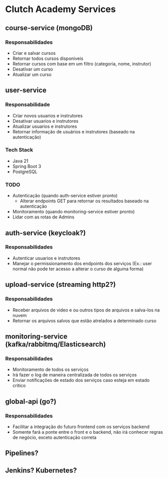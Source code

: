 # Clutch Academy Services

## course-service (mongoDB)
### Responsabilidades
- Criar e salvar cursos
- Retornar todos cursos disponiveis
- Retornar cursos com base em um filtro (categoria, nome, instrutor)
- Desativar um curso
- Atualizar um curso

## user-service
### Responsabilidade
- Criar novos usuarios e instrutores
- Desativar usuarios e instrutores
- Atualizar usuarios e instrutores
- Retornar informação de usuários e instrutores (baseado na autenticação)
### Tech Stack
- Java 21
- Spring Boot 3
- PostgreSQL
### TODO
- Autenticação (quando auth-service estiver pronto)
    - Alterar endpoints GET para retornar os resultados baseado na autenticação
- Monitoramento (quando monitoring-service estiver pronto)
- Lidar com as rotas de Admins

## auth-service (keycloak?)
### Responsabilidades
- Autenticar usuarios e instrutores
- Manejar o permissionamento dos endpoints dos serviços (Ex.: user normal não pode ter acesso a alterar o curso de alguma forma)

## upload-service (streaming http2?)
### Responsabilidades
- Receber arquivos de video e ou outros tipos de arquivos e salva-los na nuvem
- Retornar os arquivos salvos que estão atrelados a determinado curso

## monitoring-service (kafka/rabbitmq/Elasticsearch)
### Responsabilidades
- Monitoramento de todos os serviços
- Irá fazer o log de maneira centralizada de todos os serviços
- Enviar notificações de estado dos serviços caso esteja em estado critico

## global-api (go?)
### Responsabilidades
- Facilitar a integração do futuro frontend com os serviços backend
- Somente fará a ponte entre o front e o backend, não irá conhecer regras de negócio, exceto autenticação correta

## Pipelines?
## Jenkins? Kubernetes?

